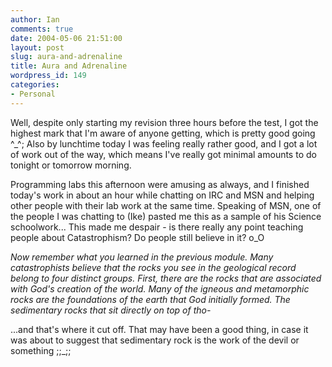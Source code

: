 ```yaml
---
author: Ian
comments: true
date: 2004-05-06 21:51:00
layout: post
slug: aura-and-adrenaline
title: Aura and Adrenaline
wordpress_id: 149
categories:
- Personal
---
```


Well, despite only starting my revision three hours before the test, I got the highest mark that I'm aware of anyone getting, which is pretty good going ^_^;  Also by lunchtime today I was feeling really rather good, and I got a lot of work out of the way, which means I've really got minimal amounts to do tonight or tomorrow morning.  

Programming labs this afternoon were amusing as always, and I finished today's work in about an hour while chatting on IRC and MSN and helping other people with their lab work at the same time.  Speaking of MSN, one of the people I was chatting to (Ike) pasted me this as a sample of his Science schoolwork...  This made me despair - is there really any point teaching people about Catastrophism?  Do people still believe in it? o_O  

*Now remember what you learned in the previous module.  Many catastrophists believe that the rocks you see in the geological record belong to four distinct groups. First, there are the rocks that are associated with God's creation of the world. Many of the igneous and metamorphic rocks are the foundations of the earth that God initially formed.  The sedimentary rocks that sit directly on top of tho-*

...and that's where it cut off.  That may have been a good thing, in case it was about to suggest that sedimentary rock is the work of the devil or something ;;_;;
